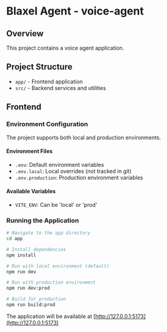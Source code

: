# Blaxel Agent - voice-agent

## Overview

This project contains a voice agent application.

## Project Structure

- `app/` - Frontend application
- `src/` - Backend services and utilities

## Frontend

### Environment Configuration

The project supports both local and production environments.

#### Environment Files

- `.env`: Default environment variables
- `.env.local`: Local overrides (not tracked in git)
- `.env.production`: Production environment variables

#### Available Variables

- `VITE_ENV`: Can be 'local' or 'prod'

### Running the Application

```bash
# Navigate to the app directory
cd app

# Install dependencies
npm install

# Run with local environment (default)
npm run dev

# Run with production environment
npm run dev:prod

# Build for production
npm run build:prod
```

The application will be available at [http://127.0.0.1:5173](http://127.0.0.1:5173)
